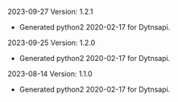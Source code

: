 2023-09-27 Version: 1.2.1
- Generated python2 2020-02-17 for Dytnsapi.

2023-09-25 Version: 1.2.0
- Generated python2 2020-02-17 for Dytnsapi.

2023-08-14 Version: 1.1.0
- Generated python2 2020-02-17 for Dytnsapi.

